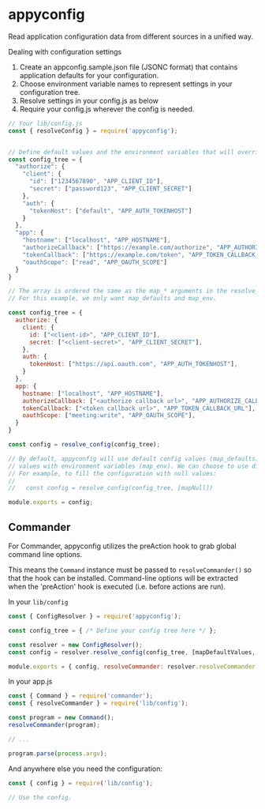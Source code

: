 # appyconfig

Read application configuration data from different sources in a unified way.

Dealing with configuration settings

1. Create an appconfig.sample.json file (JSONC format) that contains application defaults for your configuration.
2. Choose environment variable names to represent settings in your configuration tree.
3. Resolve settings in your config.js as below
4. Require your config.js wherever the config is needed.

```js
// Your lib/config.js
const { resolveConfig } = require('appyconfig');


// Define default values and the environment variables that will override them.
const config_tree = {
  "authorize": {
    "client": {
      "id": ["1234567890", "APP_CLIENT_ID"],
      "secret": ["password123", "APP_CLIENT_SECRET"]
    },
    "auth": {
      "tokenHost": ["default", "APP_AUTH_TOKENHOST"]
    }  
  },
  "app": {
    "hostname": ["localhost", "APP_HOSTNAME"],
    "authorizeCallback": ["https://example.com/authorize", "APP_AUTHORIZE_CALLBACK_URL"],
    "tokenCallback": ["https://example.com/token", "APP_TOKEN_CALLBACK_URL"],
    "oauthScope": ["read", "APP_OAUTH_SCOPE"]
  }
}

// The array is ordered the same as the map_* arguments in the resolve_config call.
// For this example, we only want map_defaults and map_env.

const config_tree = {
  authorize: {
    client: {
      id: ["<client-id>", "APP_CLIENT_ID"],
      secret: ["<client-secret>", "APP_CLIENT_SECRET"],
    },
    auth: {
      tokenHost: ["https://api.oauth.com", "APP_AUTH_TOKENHOST"],
    }  
  },
  app: {
    hostname: ["localhost", "APP_HOSTNAME"],
    authorizeCallback: ["<authorize callback url>", "APP_AUTHORIZE_CALLBACK_URL"],
    tokenCallback: ["<token callback url>", "APP_TOKEN_CALLBACK_URL"],
    oauthScope: ["meeting:write", "APP_OAUTH_SCOPE"],
  }
}

const config = resolve_config(config_tree);

// By default, appyconfig will use default config values (map_defaults) and override those
// values with environment variables (map_env). We can choose to use different sources.
// For example, to fill the configuration with null values:
//
//   const config = resolve_config(config_tree, [mapNull])

module.exports = config;
```


## Commander

For Commander, appyconfig utilizes the preAction hook to grab global command line options.

This means the `Command` instance must be passed to `resolveCommander()` so that the hook can be installed. Command-line options will be extracted when the 'preAction' hook is executed (i.e. before actions are run).

In your `lib/config`

```js
const { ConfigResolver } = require('appyconfig');

const config_tree = { /* Define your config tree here */ };

const resolver = new ConfigResolver();
const config = resolver.resolve_config(config_tree, [mapDefaultValues, mapEnv, mapCommander]);

module.exports = { config, resolveCommander: resolver.resolveCommander };
```

In your app.js

```js
const { Command } = require('commander');
const { resolveCommander } = require('lib/config');

const program = new Command();
resolveCommander(program);

// ...

program.parse(process.argv);
```

And anywhere else you need the configuration:

```js
const { config } = require('lib/config');

// Use the config.
```
